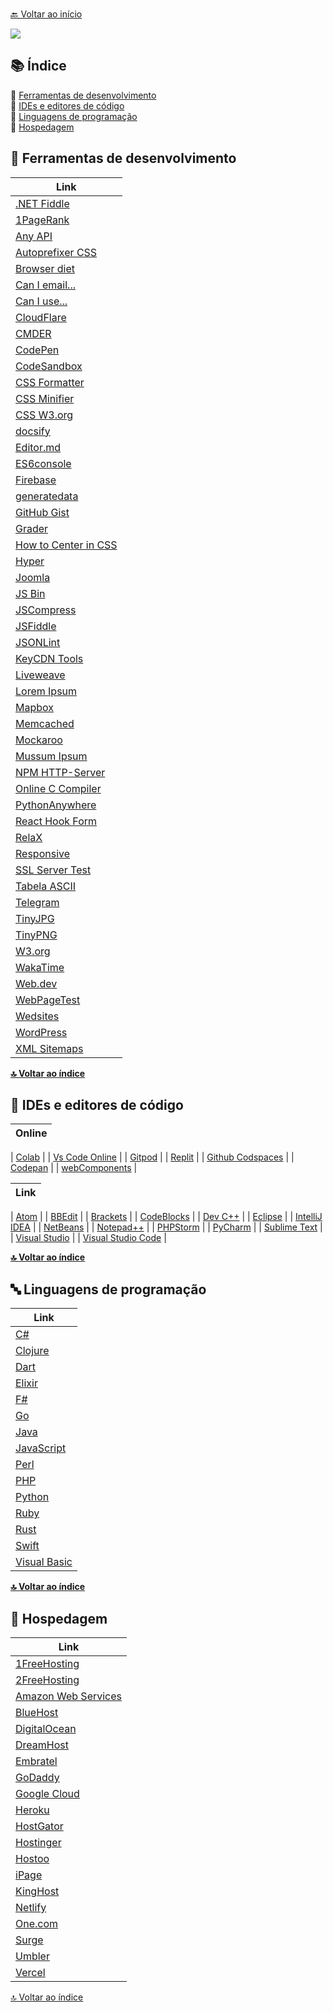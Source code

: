 <br>[🔙 Voltar ao início](../README.md)<br>

<img src="../assets/image/banner3.png">

## 📚 Índice 

🔖 [Ferramentas de desenvolvimento](#-ferramentas-de-desenvolvimento)<br>
🔖 [IDEs e editores de código](#-ides-e-editores-de-código)<br>
🔖 [Linguagens de programação](#-linguagens-de-programação)<br>
🔖 [Hospedagem](#-hospedagem)<br>

## 🔧 Ferramentas de desenvolvimento

| Link                                                                      |
| ------------------------------------------------------------------------- |
| [.NET Fiddle](https://dotnetfiddle.net/)                                  |
| [1PageRank](http://www.1pagerank.com/)                                    |
| [Any API](https://any-api.com/)                                           |
| [Autoprefixer CSS](http://autoprefixer.github.io/)                        |
| [Browser diet](https://browserdiet.com/pt/)                               |
| [Can I email...](https://www.caniemail.com/)                              |
| [Can I use...](https://caniuse.com/)                                      |
| [CloudFlare](https://www.cloudflare.com/pt-br/)                           |
| [CMDER](https://cmder.net/)                                               |
| [CodePen](https://codepen.io/)                                            |
| [CodeSandbox](https://codesandbox.io/)                                    |
| [CSS Formatter](https://www.cleancss.com/css-beautify/)                   |
| [CSS Minifier](https://cssminifier.com/)                                  |
| [CSS W3.org](https://jigsaw.w3.org/css-validator/)                        |
| [docsify](https://docsify.js.org/#/)                                      |
| [Editor.md](https://pandao.github.io/editor.md/en.html)                   |
| [ES6console](https://es6console.com/)                                     |
| [Firebase](https://firebase.google.com/?hl=pt-BR)                         |
| [generatedata](http://www.generatedata.com/)                              |
| [GitHub Gist](https://gist.github.com/)                                   |
| [Grader](https://website.grader.com/)                                     |
| [How to Center in CSS](http://howtocenterincss.com/)                      |
| [Hyper](https://hyper.is/)                                                |
| [Joomla](https://www.joomla.org/)                                         |
| [JS Bin](https://jsbin.com/)                                              |
| [JSCompress](https://jscompress.com/)                                     |
| [JSFiddle](https://jsfiddle.net/)                                         |
| [JSONLint](https://jsonlint.com/)                                         |
| [KeyCDN Tools](https://tools.keycdn.com/)                                 |
| [Liveweave](https://liveweave.com/)                                       |
| [Lorem Ipsum](https://br.lipsum.com/)                                     |
| [Mapbox](https://www.mapbox.com/)                                         |
| [Memcached](https://memcached.org/)                                       |
| [Mockaroo](https://www.mockaroo.com/)                                     |
| [Mussum Ipsum](https://mussumipsum.com/)                                  |
| [NPM HTTP-Server](https://www.npmjs.com/package/http-server)              |
| [Online C Compiler](https://www.onlinegdb.com/online_c_compiler)          |
| [PythonAnywhere](https://www.pythonanywhere.com/)                         |
| [React Hook Form](https://react-hook-form.com/)                           |
| [RelaX](http://dbis-uibk.github.io/relax/index.htm)                       |
| [Responsive](http://www.codeorama.com/responsive/)                        |
| [SSL Server Test](https://www.ssllabs.com/ssltest/)                       |
| [Tabela ASCII](https://web.fe.up.pt/~ee96100/projecto/Tabela%20ascii.htm) |
| [Telegram](https://telegram.org/)                                         |
| [TinyJPG](https://tinyjpg.com/)                                           |
| [TinyPNG](https://tinypng.com/)                                           |
| [W3.org](https://validator.w3.org/)                                       |
| [WakaTime](https://wakatime.com/)                                         |
| [Web.dev](https://web.dev/)                                               |
| [WebPageTest](https://www.webpagetest.org/)                               |
| [Wedsites](https://wedsites.com/)                                         |
| [WordPress](https://wordpress.org/)                                       |
| [XML Sitemaps](https://www.xml-sitemaps.com/)                             |

<b>[🔝 Voltar ao índice](#-índice)</b>


## 📝 IDEs e editores de código
| Online |
| ------ |

| [Colab](https://colab.research.google.com/) |
| [Vs Code Online](https://vscode.dev/) |
| [Gitpod](https://www.gitpod.io/) |
| [Replit](https://replit.com/) |
| [Github Codspaces](https://github.com/codespaces) |
| [Codepan](https://codepen.io/) |
 | [webComponents](https://webcomponents.dev/new) |

| Link |
| ---- |

| [Atom](https://atom.io/) |
| [BBEdit](https://www.barebones.com/products/bbedit/) | 
| [Brackets](http://brackets.io/) | 
| [CodeBlocks](http://www.codeblocks.org/) | 
| [Dev C++](https://sourceforge.net/projects/orwelldevcpp/) | 
| [Eclipse](https://www.eclipse.org/downloads/) | 
| [IntelliJ IDEA](https://www.jetbrains.com/idea/) | 
| [NetBeans](https://netbeans.org/) | 
| [Notepad++](https://notepad-plus-plus.org/) |
| [PHPStorm](https://www.jetbrains.com/phpstorm/) |
| [PyCharm](https://www.jetbrains.com/pycharm/) |
| [Sublime Text](https://www.sublimetext.com/) |
| [Visual Studio](https://visualstudio.microsoft.com/pt-br/vs/) |
| [Visual Studio Code](https://code.visualstudio.com/) | 

<b>[🔝 Voltar ao índice](#-índice)</b>


## 🔤 Linguagens de programação

| Link                                                                  |
| --------------------------------------------------------------------- |
| [C#](https://docs.microsoft.com/pt-br/dotnet/csharp/)                 |
| [Clojure](https://clojure.org/)                                       |
| [Dart](https://dart.dev/)                                             |
| [Elixir](https://elixir-lang.org/)                                    |
| [F#](https://docs.microsoft.com/pt-br/dotnet/fsharp/)                 |
| [Go](https://golang.org/)                                             |
| [Java](https://www.java.com/pt_BR/)                                   |
| [JavaScript](http://brasil.js.org)                                    |
| [Perl](https://www.perl.org/)                                         |
| [PHP](https://www.php.net/)                                           |
| [Python](https://www.python.org/)                                     |
| [Ruby](https://www.ruby-lang.org/pt/)                                 |
| [Rust](https://www.rust-lang.org/pt-BR/)                              |
| [Swift](https://www.apple.com/br/swift/)                              |
| [Visual Basic](https://docs.microsoft.com/pt-br/dotnet/visual-basic/) |

<b>[🔝 Voltar ao índice](#-índice)</b>


## 🏨 Hospedagem

| Link                                                                |
| ------------------------------------------------------------------- |
| [1FreeHosting](http://www.1freehosting.com/)                        |
| [2FreeHosting](https://www.2freehosting.com/)                       |
| [Amazon Web Services](https://aws.amazon.com/pt/)                   |
| [BlueHost](https://www.bluehost.com/)                               |
| [DigitalOcean](https://www.digitalocean.com/)                       |
| [DreamHost](https://www.dreamhost.com/)                             |
| [Embratel](https://www.embratel.com.br/cloud/hospedagem-de-sites)   |
| [GoDaddy](https://br.godaddy.com/)                                  |
| [Google Cloud](https://cloud.google.com/solutions/smb/web-hosting/) |
| [Heroku](https://www.heroku.com/)                                   |
| [HostGator](https://www.hostgator.com/)                             |
| [Hostinger](https://www.hostinger.com.br/)                          |
| [Hostoo](https://hostoo.io/)                                        |
| [iPage](https://www.ipage.com/)                                     |
| [KingHost](https://king.host/)                                      |
| [Netlify](https://www.netlify.com/)                                 |
| [One.com](https://www.one.com/pt-BR/)                               |
| [Surge](https://surge.sh/)                                          |
| [Umbler](https://www.umbler.com/br)                                 |
| [Vercel](https://vercel.com/)                                       |

[🔝 Voltar ao índice](#-índice)
